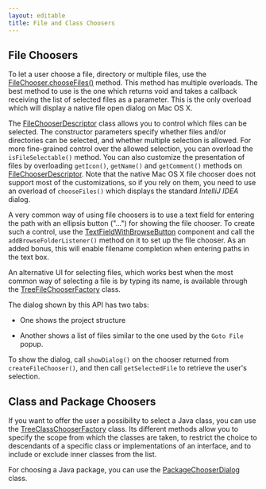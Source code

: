 ```yaml
---
layout: editable
title: File and Class Choosers
---
```


## File Choosers

To let a user choose a file, directory or multiple files, use the
[FileChooser.chooseFiles()](https://github.com/JetBrains/intellij-community/blob/master/platform/platform-api/src/com/intellij/openapi/fileChooser/FileChooser.java)
method.
This method has multiple overloads.
The best method to use is the one which returns void and takes a callback receiving the list of selected files as a parameter.
This is the only overload which will display a native file open dialog on Mac OS X.

The
[FileChooserDescriptor](https://github.com/JetBrains/intellij-community/blob/master/platform/platform-api/src/com/intellij/openapi/fileChooser/FileChooserDescriptor.java)
class allows you to control which files can be selected.
The constructor parameters specify whether files and/or directories can be selected, and whether multiple selection is allowed.
For more fine-grained control over the allowed selection, you can overload the ```isFileSelectable()``` method.
You can also customize the presentation of files by overloading ```getIcon()```, ```getName()``` and ```getComment()``` methods on
[FileChooserDescriptor](https://github.com/JetBrains/intellij-community/blob/master/platform/platform-api/src/com/intellij/openapi/fileChooser/FileChooserDescriptor.java).
Note that the native Mac OS X file chooser does not support most of the customizations, so if you rely on them, you need to use an overload of ```chooseFiles()``` which displays the standard *IntelliJ IDEA* dialog.

A very common way of using file choosers is to use a text field for entering the path with an ellipsis button ("...") for showing the file chooser.
To create such a control, use the
[TextFieldWithBrowseButton](https://github.com/JetBrains/intellij-community/blob/master/platform/platform-api/src/com/intellij/openapi/ui/TextFieldWithBrowseButton.java)
component and call the ```addBrowseFolderListener()``` method on it to set up the file chooser.
As an added bonus, this will enable filename completion when entering paths in the text box.

An alternative UI for selecting files, which works best when the most common way of selecting a file is by typing its name, is available through the
[TreeFileChooserFactory](https://github.com/JetBrains/intellij-community/blob/master/platform/lang-api/src/com/intellij/ide/util/TreeFileChooserFactory.java) class.

The dialog shown by this API has two tabs:

*  One shows the project structure

*  Another shows a list of files similar to the one used by the ```Goto File``` popup.

To show the dialog, call ```showDialog()``` on the chooser returned from ```createFileChooser()```, and then call ```getSelectedFile``` to retrieve the user's selection.

## Class and Package Choosers

If you want to offer the user a possibility to select a Java class, you can use the
[TreeClassChooserFactory](https://github.com/JetBrains/intellij-community/blob/master/java/openapi/src/com/intellij/ide/util/TreeClassChooserFactory.java)
class.
Its different methods allow you to specify the scope from which the classes are taken, to restrict the choice to descendants of a specific class or implementations of an interface, and to include or exclude inner classes from the list.

For choosing a Java package, you can use the
[PackageChooserDialog](https://github.com/JetBrains/intellij-community/blob/master/java/java-impl/src/com/intellij/ide/util/PackageChooserDialog.java)
class.

